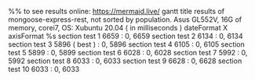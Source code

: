 %% to see results online: https://mermaid.live/
gantt
   	title results of mongoose-express-rest, not sorted by population. Asus GL552V, 16G of memory, corei7, OS: Xubuntu 20.04 ( in milliseconds ) 
    dateFormat X
    axisFormat %s
    section test 1
    6659   : 0, 6659
    section test 2
    6134   : 0, 6134
    section test 3
    5896 ( best )   : 0, 5896
    section test 4
    6105   : 0, 6105
    section test 5
    5899   : 0, 5899
    section test 6
    6028   : 0, 6028
    section test 7
    5992   : 0, 5992
    section test 8
    6033   : 0, 6033
    section test 9
    6628   : 0, 6628
    section test 10
    6033   : 0, 6033